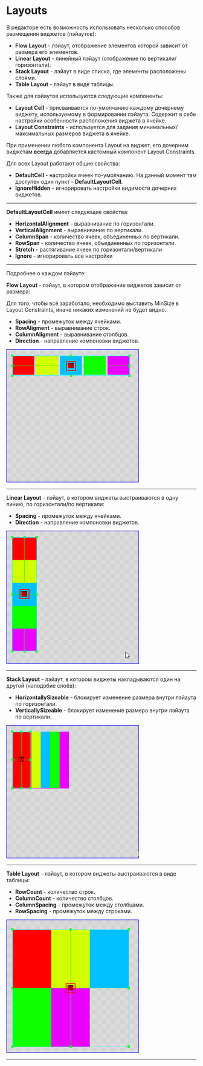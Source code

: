 # Layouts

В редакторе есть возможность использовать несколько способов размещения виджетов (лэйаутов):

* **Flow Layout** - лэйаут, отображение элементов которой зависит от размера его элементов.
* **Linear Layout** - линейный лэйаут (отображение по вертикали/горизонтали).
* **Stack Layout** - лэйаут в виде списка, где элементы расположены слоями.
* **Table Layout** - лэйаут в виде таблицы.

Также для лэйаутов используются следующие компоненты:

* **Layout Cell** - присваивается по-умолчанию каждому дочернему виджету, используемому в формировании лэйаута. Содержит в себе настройки особенности расположения виджета в ячейке.
* **Layout Constraints** - используется для задания минимальных/максимальных размеров виджета в ячейке.

При применении любого компонента Layout на виджет, его дочерним виджетам **всегда** добавляется кастомный компонент Layout Constraints.

Для всех Layout работают общие свойства:

* **DefaultCell** - настройки ячеек по-умолчанию. На данный момент там доступен один пункт - **DefaultLayoutCell**.
* **IgnoreHidden** - игнорировать настройки видимости дочерних виджетов.

---

**DefaultLayoutCell** имеет следующие свойства:

* **HorizontalAlignment** - выравнивание по горизонтали.
* **VerticalAlignment** - выравнивание по вертикали.
* **ColumnSpan** - количество ячеек, объединенных по вертикали.
* **RowSpan** - количество ячеек, объединенных по горизонтали.
* **Stretch** - растягивание ячеек по горизонтали/вертикали
* **Ignore** - игнорировать все настройки

---

Подробнее о каждом лэйауте:

**Flow Layout** - лэйаут, в котором отображение виджетов зависит от размера:

Для того, чтобы всё заработало, необходимо выставить MinSize в Layout Constraints, иначе никаких изменений не будет видно.

* **Spacing** - промежуток между ячейками.
* **RowAligment** - выравнивание строк.
* **ColumnAligment** - выравнивание столбцов.
* **Direction** - направление компоновки виджетов.

![flow](../images/flow_layout.gif)

---

**Linear Layout** - лэйаут, в котором виджеты выстраиваются в одну линию, по горизонтали/по вертикали:

* **Spacing** - промежуток между ячейками.
* **Direction** - направление компоновки виджетов.

![linear](../images/linear_layout.gif)

---

**Stack Layout** - лэйаут, в котором виджеты накладываются один на другой (наподобие слоёв):

* **HorizontallySizeable** - блокирует изменение размера внутри лэйаута по горизонтали.
* **VerticallySizeable** - блокирует изменение размера внутри лэйаута по вертикали.

![stack](../images/stack_layout.gif)

---

**Table Layout** - лэйаут, в котором виджеты выстраиваются в виде таблицы:

* **RowCount** - количество строк.
* **ColumnCount** - количество столбцов.
* **ColumnSpacing** - промежуток между столбцами.
* **RowSpacing** - промежуток между строками.

![table](../images/table_layout.gif)

---
